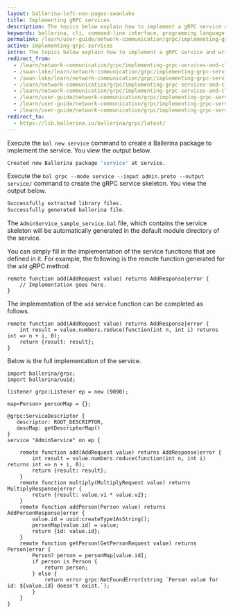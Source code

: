 ```yaml
---
layout: ballerina-left-nav-pages-swanlake
title: Implementing gRPC services 
description: The topics below explain how to implement a gRPC service and write a client to invoke it.
keywords: ballerina, cli, command-line interface, programming language
permalink: /learn/user-guide/network-communication/grpc/implementing-grpc-services-and-clients/implementing-grpc-services/
active: implementing-grpc-services
intro: The topics below explain how to implement a gRPC service and write a client to invoke it. 
redirect_from:
  - /learn/network-communication/grpc/implementing-grpc-services-and-clients
  - /swan-lake/learn/network-communication/grpc/implementing-grpc-services-and-clients/
  - /swan-lake/learn/network-communication/grpc/implementing-grpc-services-and-clients
  - /learn/network-communication/grpc/implementing-grpc-services-and-clients/
  - /learn/network-communication/grpc/implementing-grpc-services-and-clients
  - /learn/user-guide/network-communication/grpc/implementing-grpc-services-and-clients
  - /learn/user-guide/network-communication/grpc/implementing-grpc-services-and-clients/
  - /learn/user-guide/network-communication/grpc/implementing-grpc-services-and-clients/implementing-grpc-services
redirect_to:
  - https://lib.ballerina.io/ballerina/grpc/latest/
---
```


Execute the `bal new service` command to create a Ballerina package to implement the service. You view the output below.

```bash
Created new Ballerina package 'service' at service.
```

Execute the `bal grpc --mode service --input admin.proto --output service/` command to create the gRPC service skeleton. You view the output below.

```bash
Successfully extracted library files.
Successfully generated ballerina file.
```

The `AdminService_sample_service.bal` file, which contains the service skeleton will be automatically generated in the default module directory of the service. 

You can simply fill in the implementation of the service functions that are defined in it. For example, the following is the remote function generated for the `add` gRPC method. 

```ballerina
remote function add(AddRequest value) returns AddResponse|error {
    // Implementation goes here.
}
```

The implementation of the `add` service function can be completed as follows.

```ballerina
remote function add(AddRequest value) returns AddResponse|error {
    int result = value.numbers.reduce(function(int n, int i) returns int => n + i, 0);
    return {result: result};
}
```
Below is the full implementation of the service.

```ballerina
import ballerina/grpc;
import ballerina/uuid;
 
listener grpc:Listener ep = new (9090);
 
map<Person> personMap = {};
 
@grpc:ServiceDescriptor {
   descriptor: ROOT_DESCRIPTOR,
   descMap: getDescriptorMap()
}
service "AdminService" on ep {
 
    remote function add(AddRequest value) returns AddResponse|error {
        int result = value.numbers.reduce(function(int n, int i) returns int => n + i, 0);
        return {result: result};
    }
    remote function multiply(MultiplyRequest value) returns MultiplyResponse|error {
        return {result: value.v1 * value.v2};
    }
    remote function addPerson(Person value) returns AddPersonResponse|error {
        value.id = uuid:createType1AsString();
        personMap[value.id] = value;
        return {id: value.id};
    }
    remote function getPerson(GetPersonRequest value) returns Person|error {
        Person? person = personMap[value.id];
        if person is Person {
            return person;
        } else {
            return error grpc:NotFoundError(string `Person value for id: ${value.id} doesn't exist.`);
        }
    }
}
```

<style> #tree-expand-all, #tree-collapse-all, .cTocElements {display:none;} .cGitButtonContainer {padding-left: 40px;} </style>

